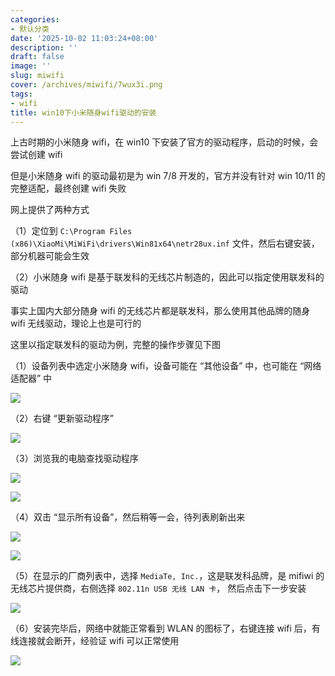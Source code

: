 ```yaml
---
categories:
- 默认分类
date: '2025-10-02 11:03:24+08:00'
description: ''
draft: false
image: ''
slug: miwifi
cover: /archives/miwifi/7wux3i.png
tags:
- wifi
title: win10下小米随身wifi驱动的安装
---
```


上古时期的小米随身 wifi，在 win10 下安装了官方的驱动程序，启动的时候，会尝试创建 wifi

但是小米随身 wifi 的驱动最初是为 win 7/8 开发的，官方并没有针对 win 10/11 的完整适配，最终创建 wifi 失败

网上提供了两种方式

（1）定位到 `C:\Program Files (x86)\XiaoMi\MiWiFi\drivers\Win81x64\netr28ux.inf` 文件，然后右键安装，部分机器可能会生效

（2）小米随身 wifi 是基于联发科的无线芯片制造的，因此可以指定使用联发科的驱动

事实上国内大部分随身 wifi 的无线芯片都是联发科，那么使用其他品牌的随身 wifi 无线驱动，理论上也是可行的

这里以指定联发科的驱动为例，完整的操作步骤见下图

（1）设备列表中选定小米随身 wifi，设备可能在 “其他设备” 中，也可能在 “网络适配器” 中

![](/archives/miwifi/7wux3i.png)

（2）右键 “更新驱动程序”

![](/archives/miwifi/7q21h8.png)

（3）浏览我的电脑查找驱动程序

![](/archives/miwifi/r92jtp.png)

![](/archives/miwifi/fmpfjg.png)

（4）双击 “显示所有设备”，然后稍等一会，待列表刷新出来

![](/archives/miwifi/ufs1ly.png)

![](/archives/miwifi/g5v5jy.png)

（5）在显示的厂商列表中，选择 `MediaTe, Inc.`，这是联发科品牌，是 mifiwi 的无线芯片提供商，右侧选择 `802.11n USB 无线 LAN 卡`， 然后点击下一步安装

![](/archives/miwifi/9ttk7e.png)

（6）安装完毕后，网络中就能正常看到 WLAN 的图标了，右键连接 wifi 后，有线连接就会断开，经验证 wifi 可以正常使用

![](/archives/miwifi/6a2gzl.png)